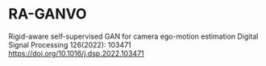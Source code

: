 # RA-GANVO
Rigid-aware self-supervised GAN for camera ego-motion estimation
Digital Signal Processing 126(2022): 103471
https://doi.org/10.1016/j.dsp.2022.103471
